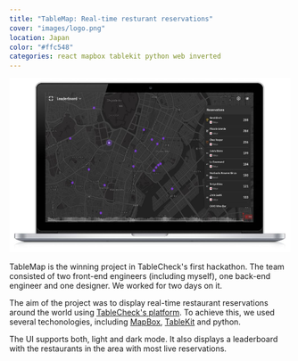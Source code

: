 ```yaml
---
title: "TableMap: Real-time resturant reservations"
cover: "images/logo.png"
location: Japan
color: "#ffc548"
categories: react mapbox tablekit python web inverted
---
```


![](./images/1.jpg)

TableMap is the winning project in TableCheck's first hackathon. The team consisted of two front-end engineers (including myself), one back-end engineer and one designer. We worked for two days on it.

The aim of the project was to display real-time restaurant reservations around the world using [TableCheck's platform](tablecheck.com/en/join). To achieve this, we used several techonologies, including [MapBox](https://www.mapbox.com/), [TableKit](/tablekit) and python.

The UI supports both, light and dark mode. It also displays a leaderboard with the restaurants in the area with most live reservations.